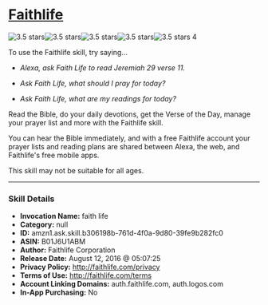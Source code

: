 # [Faithlife](http://alexa.amazon.com/#skills/amzn1.ask.skill.b306198b-761d-4f0a-9d80-39fe9b282fc0)
![3.5 stars](../../images/ic_star_black_18dp_1x.png)![3.5 stars](../../images/ic_star_black_18dp_1x.png)![3.5 stars](../../images/ic_star_black_18dp_1x.png)![3.5 stars](../../images/ic_star_half_black_18dp_1x.png)![3.5 stars](../../images/ic_star_border_black_18dp_1x.png) 4

To use the Faithlife skill, try saying...

* *Alexa, ask Faith Life to read Jeremiah 29 verse 11.*

* *Ask Faith Life, what should I pray for today?*

* *Ask Faith Life, what are my readings for today?*

Read the Bible, do your daily devotions, get the Verse of the Day, manage your prayer list and more with the Faithlife skill.

You can hear the Bible immediately, and with a free Faithlife account your prayer lists and reading plans are shared between Alexa, the web, and Faithlife's free mobile apps.

This skill may not be suitable for all ages.

***

### Skill Details

* **Invocation Name:** faith life
* **Category:** null
* **ID:** amzn1.ask.skill.b306198b-761d-4f0a-9d80-39fe9b282fc0
* **ASIN:** B01J6U1ABM
* **Author:** Faithlife Corporation
* **Release Date:** August 12, 2016 @ 05:07:25
* **Privacy Policy:** http://faithlife.com/privacy
* **Terms of Use:** http://faithlife.com/terms
* **Account Linking Domains:** auth.faithlife.com, auth.logos.com
* **In-App Purchasing:** No
